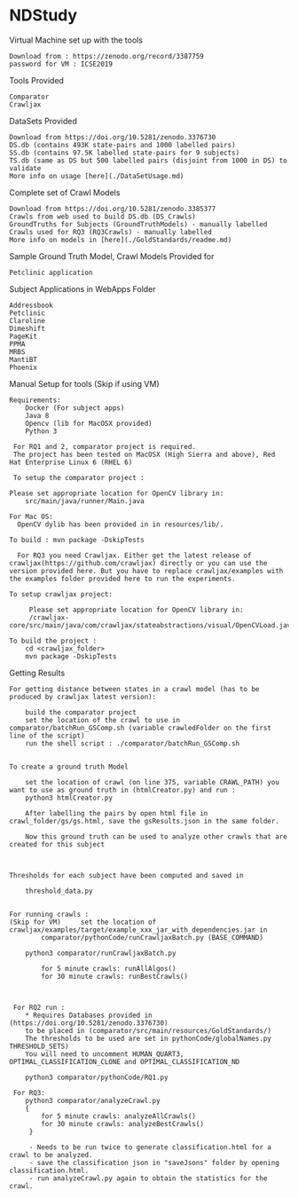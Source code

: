 # NDStudy

Virtual Machine set up with the tools

    Download from : https://zenodo.org/record/3387759
    password for VM : ICSE2019
    

Tools Provided

    Comparator
    Crawljax

DataSets Provided

    Download from https://doi.org/10.5281/zenodo.3376730
    DS.db (contains 493K state-pairs and 1000 labelled pairs) 
    SS.db (contains 97.5K labelled state-pairs for 9 subjects)
    TS.db (same as DS but 500 labelled pairs (disjoint from 1000 in DS) to validate
    More info on usage [here](./DataSetUsage.md) 
    
Complete set of Crawl Models 
    
    Download from https://doi.org/10.5281/zenodo.3385377
    Crawls from web used to build DS.db (DS_Crawls)
    GroundTruths for Subjects (GroundTruthModels) - manually labelled
    Crawls used for RQ3 (RQ3Crawls) - manually labelled
    More info on models in [here](./GoldStandards/readme.md)
    
Sample Ground Truth Model, Crawl Models Provided for 

    Petclinic application
    
Subject Applications in WebApps Folder

    Addressbook
    Petclinic
    Claroline
    Dimeshift
    PageKit
    PPMA
    MRBS
    MantiBT
    Phoenix


    

Manual Setup for tools (Skip if using VM)

    Requirements:
        Docker (For subject apps)
        Java 8
        Opencv (lib for MacOSX provided)
        Python 3
 
     For RQ1 and 2, comparator project is required.
     The project has been tested on MacOSX (High Sierra and above), Red Hat Enterprise Linux 6 (RHEL 6) 

     To setup the comparator project :
  
    Please set appropriate location for OpenCV library in:
        src/main/java/runner/Main.java 

    For Mac OS:
      OpenCV dylib has been provided in in resources/lib/. 
    
    To build : mvn package -DskipTests

      For RQ3 you need Crawljax. Either get the latest release of crawljax(https://github.com/crawljax) directly or you can use the version provided here. But you have to replace crawljax/examples with the examples folder provided here to run the experiments.
  
    To setup crawljax project: 
    
         Please set appropriate location for OpenCV library in:
         /crawljax-core/src/main/java/com/crawljax/stateabstractions/visual/OpenCVLoad.java
    
    To build the project : 
        cd <crawljax_folder>
        mvn package -DskipTests
    

 
 
Getting Results  

    For getting distance between states in a crawl model (has to be produced by crawljax latest version):
 
        build the comparator project
        set the location of the crawl to use in  comparator/batchRun_GSComp.sh (variable crawledFolder on the first line of the script)
        run the shell script : ./comparator/batchRun_GSComp.sh

    
    To create a ground truth Model 
    
        set the location of crawl (on line 375, variable CRAWL_PATH) you want to use as ground truth in (htmlCreator.py) and run :
        python3 htmlCreator.py
    
        After labelling the pairs by open html file in crawl_folder/gs/gs.html, save the gsResults.json in the same folder.
    
        Now this ground truth can be used to analyze other crawls that are created for this subject
     
    
  
    Thresholds for each subject have been computed and saved in 
    
        threshold_data.py

    
    For running crawls :
    (Skip for VM)     set the location of crawljax/examples/target/example_xxx_jar_with_dependencies.jar in 
            comparator/pythonCode/runCrawljaxBatch.py (BASE_COMMAND) 
     
        python3 comparator/runCrawljaxBatch.py

            for 5 minute crawls: runAllAlgos()
            for 30 minute crawls: runBestCrawls()
     
     

     For RQ2 run : 
        * Requires Databases provided in (https://doi.org/10.5281/zenodo.3376730) 
        to be placed in (comparator/src/main/resources/GoldStandards/)
        The thresholds to be used are set in pythonCode/globalNames.py THRESHOLD_SETS)
        You will need to uncomment HUMAN_QUART3, OPTIMAL_CLASSIFICATION_CLONE and OPTIMAL_CLASSIFICATION_ND
        
        python3 comparator/pythonCode/RQ1.py
     
     For RQ3:
        python3 comparator/analyzeCrawl.py
        {
            for 5 minute crawls: analyzeAllCrawls()
            for 30 minute crawls: analyzeBestCrawls()
         }
         
         - Needs to be run twice to generate classification.html for a crawl to be analyzed.
         - save the classification json in "saveJsons" folder by opening classification.html.
         - run analyzeCrawl.py again to obtain the statistics for the crawl.
 
